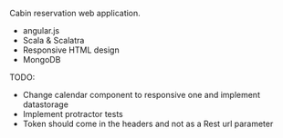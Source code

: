 Cabin reservation web application.

- angular.js
- Scala & Scalatra
- Responsive HTML design
- MongoDB

TODO:

- Change calendar component to responsive one and implement datastorage
- Implement protractor tests
- Token should come in the headers and not as a Rest url parameter
